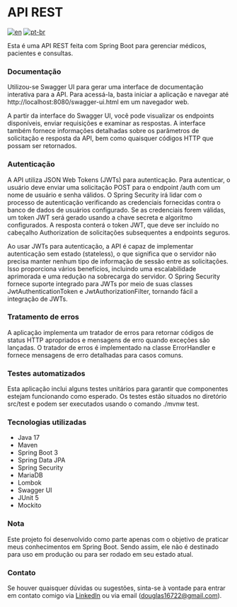 # API REST

[![en](https://img.shields.io/badge/lang-en-red.svg)](https://github.com/douglasdotv/api-rest/blob/main/README.md)
[![pt-br](https://img.shields.io/badge/lang-pt--br-green.svg)](https://github.com/douglasdotv/api-rest/blob/main/README.pt-br.md)

Esta é uma API REST feita com Spring Boot para gerenciar médicos, pacientes e consultas.

### Documentação
Utilizou-se Swagger UI para gerar uma interface de documentação interativa para a API. Para acessá-la, basta iniciar a aplicação e navegar até http://localhost:8080/swagger-ui.html em um navegador web.

A partir da interface do Swagger UI, você pode visualizar os endpoints disponíveis, enviar requisições e examinar as respostas. A interface também fornece informações detalhadas sobre os parâmetros de solicitação e resposta da API, bem como quaisquer códigos HTTP que possam ser retornados.

### Autenticação
A API utiliza JSON Web Tokens (JWTs) para autenticação. Para autenticar, o usuário deve enviar uma solicitação POST para o endpoint /auth com um nome de usuário e senha válidos. O Spring Security irá lidar com o processo de autenticação verificando as credenciais fornecidas contra o banco de dados de usuários configurado. Se as credenciais forem válidas, um token JWT será gerado usando a chave secreta e algoritmo configurados. A resposta conterá o token JWT, que deve ser incluído no cabeçalho Authorization de solicitações subsequentes a endpoints seguros.

Ao usar JWTs para autenticação, a API é capaz de implementar autenticação sem estado (stateless), o que significa que o servidor não precisa manter nenhum tipo de informação de sessão entre as solicitações. Isso proporciona vários benefícios, incluindo uma escalabilidade aprimorada e uma redução na sobrecarga do servidor. O Spring Security fornece suporte integrado para JWTs por meio de suas classes JwtAuthenticationToken e JwtAuthorizationFilter, tornando fácil a integração de JWTs.

### Tratamento de erros
A aplicação implementa um tratador de erros para retornar códigos de status HTTP apropriados e mensagens de erro quando exceções são lançadas. O tratador de erros é implementado na classe ErrorHandler e fornece mensagens de erro detalhadas para casos comuns.

### Testes automatizados
Esta aplicação inclui alguns testes unitários para garantir que componentes estejam funcionando como esperado. Os testes estão situados no diretório src/test e podem ser executados usando o comando ./mvnw test.

### Tecnologias utilizadas
* Java 17
* Maven
* Spring Boot 3
* Spring Data JPA
* Spring Security
* MariaDB
* Lombok
* Swagger UI
* JUnit 5
* Mockito

### Nota
Este projeto foi desenvolvido como parte apenas com o objetivo de praticar meus conhecimentos em Spring Boot. Sendo assim, ele não é destinado para uso em produção ou para ser rodado em seu estado atual.

### Contato
Se houver quaisquer dúvidas ou sugestões, sinta-se à vontade para entrar em contato comigo via [LinkedIn](https://linkedin.com/in/douglasdotv) ou via email (douglas16722@gmail.com).